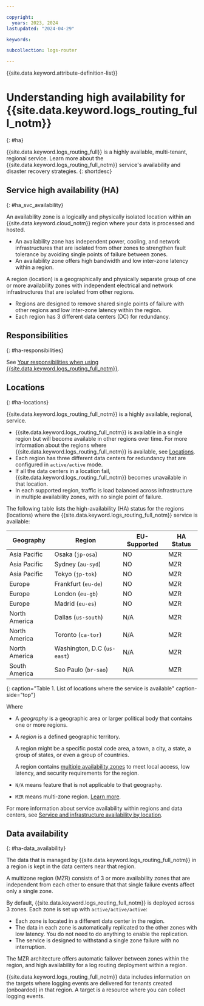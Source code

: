 ```yaml
---

copyright:
  years: 2023, 2024
lastupdated: "2024-04-29"

keywords:

subcollection: logs-router

---
```


{{site.data.keyword.attribute-definition-list}}

# Understanding high availability for {{site.data.keyword.logs_routing_full_notm}}
{: #ha}

{{site.data.keyword.logs_routing_full}} is a highly available, multi-tenant, regional service. Learn more about the {{site.data.keyword.logs_routing_full_notm}} service's availability and disaster recovery strategies.
{: shortdesc}

## Service high availability (HA)
{: #ha_svc_availability}

An availability zone is a logically and physically isolated location within an {{site.data.keyword.cloud_notm}} region where your data is processed and hosted.
* An availability zone has independent power, cooling, and network infrastructures that are isolated from other zones to strengthen fault tolerance by avoiding single points of failure between zones.
* An availability zone offers high bandwidth and low inter-zone latency within a region.

A region (location) is a geographically and physically separate group of one or more availability zones with independent electrical and network infrastructures that are isolated from other regions.
* Regions are designed to remove shared single points of failure with other regions and low inter-zone latency within the region.
* Each region has 3 different data centers (DC) for redundancy.

## Responsibilities
{: #ha-responsibilities}

See [Your responsibilities when using {{site.data.keyword.logs_routing_full_notm}}](/docs/logs-router?topic=logs-router-shared-responsibilities).

<!-- ## What level of availability do I need?
{: #ha-level}

You can achieve high availability on different levels in your IT infrastructure and within different components of your cluster. The level of availability that is right for you depends on several factors, such as your business requirements, the service level agreements (SLAs) that you have with your customers, and the resources that you want to expend.-->

<!-- ## What level of availability does {{site.data.keyword.cloud_notm}} offer?
{: #ha-service}

The level of availability that you set up for your cluster impacts your coverage under the {{site.data.keyword.cloud_notm}} high availability service level agreement terms.

Service level objectives (SLOs) describe the design points that the {{site.data.keyword.cloud_notm}} services are engineered to meet. _service-name_ is designed to achieve the following availability target.

| Availability target | Target Value   |
|---|---|
|  Availability % |   |
{: caption="Table 1. SLO for _service-name_" caption-side="bottom"}

The SLO is not a warranty and {{site.data.keyword.IBM_notm}} will not issue credits for failure to meet an objective. Refer to the SLAs for commitments and credits that are issued for failure to meet any committed SLAs. For a summary of all SLOs, see [{{site.data.keyword.cloud_notm}} service level objectives](/docs/overview?topic=overview-slo). -->


## Locations
{: #ha-locations}

{{site.data.keyword.logs_routing_full_notm}} is a highly available, regional, service.
- {{site.data.keyword.logs_routing_full_notm}} is available in a single region but will become available in other regions over time. For more information about the regions where {{site.data.keyword.logs_routing_full_notm}} is available, see [Locations](/docs/logs-router?topic=logs-router-locations).
- Each region has three different data centers for redundancy that are configured in `active/active` mode.
- If all the data centers in a location fail, {{site.data.keyword.logs_routing_full_notm}} becomes unavailable in that location.
- In each supported region, traffic is load balanced across infrastructure in multiple availability zones, with no single point of failure.


The following table lists the high-availability (HA) status for the regions (locations) where the {{site.data.keyword.logs_routing_full_notm}} service is available:

| Geography             | Region                   | EU-Supported | HA Status |
|-----------------------|--------------------------|--------------|-----------|
| Asia Pacific  | Osaka (`jp-osa`) | NO | MZR       |
| Asia Pacific  | Sydney (`au-syd`) | NO | MZR       |
| Asia Pacific  | Tokyo (`jp-tok`) | NO | MZR       |
| Europe  | Frankfurt (`eu-de`) | NO | MZR       |
| Europe  | London (`eu-gb`) | NO | MZR       |
| Europe  | Madrid (`eu-es`) | NO | MZR       |
| North America  | Dallas (`us-south`) | N/A | MZR       |
| North America  | Toronto (`ca-tor`) | N/A | MZR       |
| North America  | Washington, D.C (`us-east`) | N/A | MZR       |
| South America  | Sao Paulo (`br-sao`) | N/A | MZR       |
{: caption="Table 1. List of locations where the service is available" caption-side="top"}

Where
* A *geography* is a geographic area or larger political body that contains one or more regions.
* A *region* is a defined geographic territory.

    A region might be a specific postal code area, a town, a city, a state, a group of states, or even a group of countries.

    A region contains [multiple availability zones](https://www.ibm.com/cloud/data-centers/) to meet local access, low latency, and security requirements for the region.

* `N/A` means feature that is not applicable to that geography.
* `MZR` means multi-zone region. [Learn more](/docs/overview?topic=overview-locations#table-mzr).

For more information about service availability within regions and data centers, see [Service and infrastructure availability by location](/docs/overview?topic=overview-services_region).

## Data availability
{: #ha-data_availability}

The data that is managed by {{site.data.keyword.logs_routing_full_notm}} in a region is kept in the data centers near that region.

A multizone region (MZR) consists of 3 or more availability zones that are independent from each other to ensure that that single failure events affect only a single zone.

By default, {{site.data.keyword.logs_routing_full_notm}} is deployed across 3 zones. Each zone is set up with `active/active/active`:
* Each zone is located in a different data center in the region.
* The data in each zone is automatically replicated to the other zones with low latency. You do not need to do anything to enable the replication.
* The service is designed to withstand a single zone failure with no interruption.

The MZR architecture offers automatic failover between zones within the region, and high availability for a log routing deployment within a region.

{{site.data.keyword.logs_routing_full_notm}} data includes information on the targets where logging events are delivered for tenants created (onboarded) in that region. A target is a resource where you can collect logging events.
